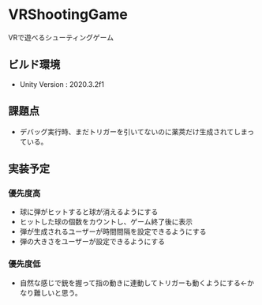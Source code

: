 # VRShootingGame
 VRで遊べるシューティングゲーム

## ビルド環境
- Unity Version : 2020.3.2f1

## 課題点
- デバッグ実行時、まだトリガーを引いてないのに薬莢だけ生成されてしまっている。

## 実装予定
### 優先度高 
- 球に弾がヒットすると球が消えるようにする
- ヒットした球の個数をカウントし、ゲーム終了後に表示
- 弾が生成されるユーザーが時間間隔を設定できるようにする
- 弾の大きさをユーザーが設定できるようにする

### 優先度低
- 自然な感じで銃を握って指の動きに連動してトリガーも動くようにする←かなり難しいと思う。
